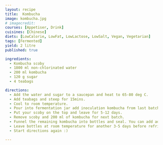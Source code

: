 ```yaml
---
layout: recipe
title:  Kombucha
image: kombucha.jpg
# imagecredit:
courses: [Appetiser, Drink]
cuisines: [Chinese]
diets: [LowCalorie, LowFat, LowLactose, LowSalt, Vegan, Vegetarian]
tags: [Fermented]
yield: 2 litre
published: true

ingredients:
  - Kombucha scoby
  - 1800 ml non-chlorinated water
  - 200 ml kombucha
  - 120 g sugar
  - 4 teabags

directions:
  - Add the water and sugar to a saucepan and heat to 65-80 deg C.
  - Add teabags and steep for 15mins.
  - Cool to room temperature.
  - Pour into fermentation jar add inoculation kombucha from last batch
  - Put your scoby on the top and leave for 5-12 days.
  - Remove scoby and 200 ml of kombucha for next batch.
  - Funnel the remaining kombucha into bottles and seal. You can add additional flavourings at this point - I like fresh ginger.
  - Leave bottles at room temperature for another 3-5 days before refrigerating.
  - Start directions again :)

---
```


